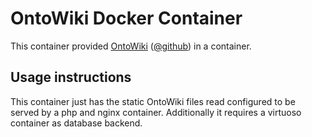 # OntoWiki Docker Container

This container provided [OntoWiki](http://ontowiki.net) ([@github](https://github.com/AKSW/OntoWiki)) in a container.

## Usage instructions

This container just has the static OntoWiki files read configured to be served by a php and nginx container.
Additionally it requires a virtuoso container as database backend.

